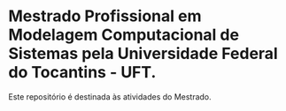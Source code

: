 # Mestrado Profissional em Modelagem Computacional de Sistemas pela Universidade Federal do Tocantins - UFT.

Este repositório é destinada às atividades do Mestrado.
